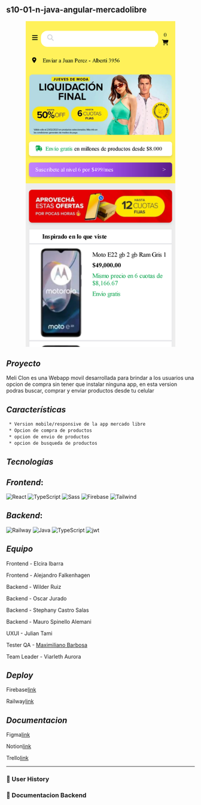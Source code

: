 ## s10-01-n-java-angular-mercadolibre

<p align="center"> 
<img src="./testing/meliclon.jpg" width = 400rem/>
</p>

## *Proyecto*

Meli Clon es una Webapp movil desarrollada para brindar a los usuarios una opcion de compra sin tener que instalar ninguna app, en esta version podras buscar, comprar y enviar productos desde tu celular

## *Características*

```sh
 * Version mobile/responsive de la app mercado libre
 * Opcion de compra de productos
 * opcion de envio de productos
 * opcion de busqueda de productos
```

## *Tecnologias*

## *Frontend*:

![React](https://img.shields.io/badge/Angular-E23237?style=for-the-badge&logo=angular&logoColor=black) ![TypeScript](https://img.shields.io/badge/TypeScript-blue.svg?style=for-the-badge&logo=TypeScript&logoColor=white) ![Sass](https://img.shields.io/badge/SCSS-CC6699?style=for-the-badge&logo=sass&logoColor=white) ![Firebase](https://img.shields.io/badge/Firebase-FFCA28?style=for-the-badge&logo=firebase&logoColor=white) ![Tailwind](https://img.shields.io/badge/Tailwind-06B6D4?style=for-the-badge&logo=tailwindcss&logoColor=white)

## *Backend*:

![Railway](https://img.shields.io/badge/Railway-0B0D0E?style=for-the-badge&logo=railway&logoColor=white) ![Java](https://img.shields.io/badge/Java-%23404d59.svg?style=for-the-badge&logo=JAVA&logoColor=%2361DAFB) ![TypeScript](https://img.shields.io/badge/TypeScript-blue.svg?style=for-the-badge&logo=TypeScript&logoColor=white) ![jwt](https://img.shields.io/badge/JWT-000000?style=for-the-badge&logo=JSON%20web%20tokens&logoColor=white)

## *Equipo*

Frontend - Elcira Ibarra

Frontend - Alejandro Falkenhagen

Backend - Wilder Ruiz

Backend - Oscar Jurado

Backend - Stephany Castro Salas

Backend - Mauro Spinello Alemani

UXUI - Julian Tami

Tester QA -  [Maximiliano Barbosa](https://www.linkedin.com/in/maxi-barbosa/)

Team Leader - Viarleth Aurora

## *Deploy*

Firebase[link](https://meliclon.web.app/)

Railway[link](https://backend-meli.up.railway.app/)

## *Documentacion*

Figma[link](https://www.figma.com/file/VMH9CkxzSoYqmsYZCPsJ6x/Clon-Meli?type=design&node-id=1-2&mode=design&t=MzT3rkzu34iN68fI-0)

Notion[link](https://maxi-barbosa-proyects.notion.site/maxi-barbosa-proyects/Clon-Mercado-Libre-8807b6a24f7c4959936a3e448356716b)

Trello[link](https://trello.com/b/L6vQPYeR/clonmercadolibre)

<hr/>

### 🔗 User History

### 🔗 Documentacion Backend
